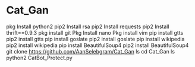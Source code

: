 # Cat_Gan
pkg Install python2 pip2 Install rsa pip2 Install requests pip2 Install thrift==0.9.3 pkg install git Pkg Install nano Pkg install vim pip install gtts  pip2 install gtts pip install goslate  pip2 install goslate  pip install wikipedia  pip2 install wikipedia  pip install BeautifulSoup4  pip2 install BeautifulSoup4 git clone https://github.com/AanSelebgram/Cat_Gan ls cd Cat_Gan ls python2 CatBot_Protect.py
